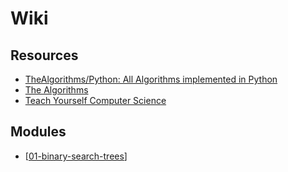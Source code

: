 Wiki
===

Resources
---

- [TheAlgorithms/Python: All Algorithms implemented in Python][1]
- [The Algorithms][2]
- [Teach Yourself Computer Science][3]

<!-- Links -->
[1]: https://github.com/TheAlgorithms/Python
[2]: https://the-algorithms.com/
[3]: https://teachyourselfcs.com/

Modules
---

- [[01-binary-search-trees]]

[//begin]: # "Autogenerated link references for markdown compatibility"
[01-binary-search-trees]: 01-binary-search-trees.md "Binary Search Trees"
[//end]: # "Autogenerated link references"
